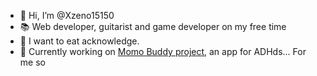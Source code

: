 - 👋 Hi, I’m @Xzeno15150
- 📚 Web developer, guitarist and game developer on my free time
- 👀 I want to eat acknowledge.
- 🌱 Currently working on [Momo Buddy project](https://github.com/Momo-Buddy), an app for ADHds... For me so

<!---
Xzeno15150/Xzeno15150 is a ✨ special ✨ repository because its `README.md` (this file) appears on your GitHub profile.
You can click the Preview link to take a look at your changes.
--->
